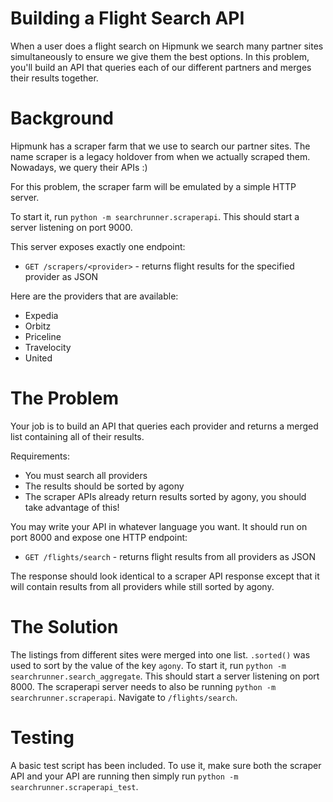 # Building a Flight Search API

When a user does a flight search on Hipmunk we search many partner sites simultaneously to ensure we give them the best options. In this problem, you'll build an API that queries each of our different partners and merges their results together.

# Background

Hipmunk has a scraper farm that we use to search our partner sites. The name scraper is a legacy holdover from when we actually scraped them. Nowadays, we query their APIs :)

For this problem, the scraper farm will be emulated by a simple HTTP server.

To start it, run `python -m searchrunner.scraperapi`. This should start a server listening on port 9000.

This server exposes exactly one endpoint:

- `GET /scrapers/<provider>` - returns flight results for the specified provider as JSON

Here are the providers that are available:

- Expedia
- Orbitz
- Priceline
- Travelocity
- United

# The Problem

Your job is to build an API that queries each provider and returns a merged list containing all of their results.

Requirements:
- You must search all providers
- The results should be sorted by agony
- The scraper APIs already return results sorted by agony, you should take advantage of this!

You may write your API in whatever language you want. It should run on port 8000 and expose one HTTP endpoint:

- `GET /flights/search` - returns flight results from all providers as JSON

The response should look identical to a scraper API response except that it will contain results from all providers while still sorted by agony.

# The Solution

The listings from different sites were merged into one list. `.sorted()` was used to sort by the value of the key `agony`.
To start it, run `python -m searchrunner.search_aggregate`. This should start a server listening on port 8000.
The scraperapi server needs to also be running `python -m searchrunner.scraperapi`.
Navigate to `/flights/search`.


# Testing

A basic test script has been included. To use it, make sure both the scraper API and your API are running then simply run `python -m searchrunner.scraperapi_test`.
